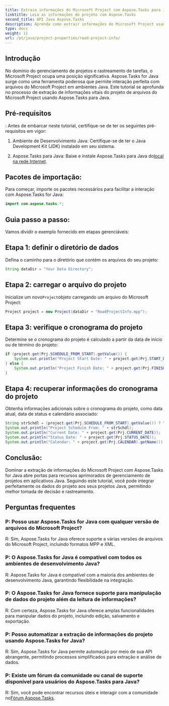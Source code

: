```yaml
---
title: Extraia informações do Microsoft Project com Aspose.Tasks para Java
linktitle: Leia as informações do projeto com Aspose.Tasks
second_title: API Java Aspose.Tasks
description: Aprenda como extrair informações do Microsoft Project usando Aspose.Tasks for Java. Aprimore o gerenciamento de projetos em aplicativos Java sem esforço.
type: docs
weight: 11
url: /pt/java/project-properties/read-project-info/
---
```

## Introdução
No domínio do gerenciamento de projetos e rastreamento de tarefas, o Microsoft Project ocupa uma posição significativa. Aspose.Tasks for Java surge como uma ferramenta poderosa que permite interação perfeita com arquivos do Microsoft Project em ambientes Java. Este tutorial se aprofunda no processo de extração de informações vitais do projeto de arquivos do Microsoft Project usando Aspose.Tasks para Java.
## Pré-requisitos
:
Antes de embarcar neste tutorial, certifique-se de ter os seguintes pré-requisitos em vigor:
1. Ambiente de Desenvolvimento Java: Certifique-se de ter o Java Development Kit (JDK) instalado em seu sistema.
   
2.  Aspose.Tasks para Java: Baixe e instale Aspose.Tasks para Java do[local na rede Internet](https://releases.aspose.com/tasks/java/).

## Pacotes de importação:
Para começar, importe os pacotes necessários para facilitar a interação com Aspose.Tasks for Java:
```java
import com.aspose.tasks.*;
```
## Guia passo a passo:
Vamos dividir o exemplo fornecido em etapas gerenciáveis:
## Etapa 1: definir o diretório de dados
Defina o caminho para o diretório que contém os arquivos do seu projeto:
```java
String dataDir = "Your Data Directory";
```
## Etapa 2: carregar o arquivo do projeto
 Inicialize um novo`Project`objeto carregando um arquivo do Microsoft Project:
```java
Project project = new Project(dataDir + "ReadProjectInfo.mpp");
```
## Etapa 3: verifique o cronograma do projeto
Determine se o cronograma do projeto é calculado a partir da data de início ou de término do projeto:
```java
if (project.get(Prj.SCHEDULE_FROM_START).getValue()) {
    System.out.println("Project Start Date: " + project.get(Prj.START_DATE));
} else {
    System.out.println("Project Finish Date: " + project.get(Prj.FINISH_DATE));
}
```
## Etapa 4: recuperar informações do cronograma do projeto
Obtenha informações adicionais sobre o cronograma do projeto, como data atual, data de status e calendário associado:
```java
String strSchdl = (project.get(Prj.SCHEDULE_FROM_START).getValue()) ? "Project Start Date" : "Project Finish Date";
System.out.println("Project Schedule From: " + strSchdl);
System.out.println("Current Date: " + project.get(Prj.CURRENT_DATE));
System.out.println("Status Date: " + project.get(Prj.STATUS_DATE));
System.out.println("Calendar: " + project.get(Prj.CALENDAR).getName());
```

## Conclusão:
Dominar a extração de informações do Microsoft Project com Aspose.Tasks for Java abre portas para recursos aprimorados de gerenciamento de projetos em aplicativos Java. Seguindo este tutorial, você pode integrar perfeitamente os dados do projeto aos seus projetos Java, permitindo melhor tomada de decisão e rastreamento.
## Perguntas frequentes
### P: Posso usar Aspose.Tasks for Java com qualquer versão de arquivos do Microsoft Project?
R: Sim, Aspose.Tasks for Java oferece suporte a várias versões de arquivos do Microsoft Project, incluindo formatos MPP e XML.
### P: O Aspose.Tasks for Java é compatível com todos os ambientes de desenvolvimento Java?
R: Aspose.Tasks for Java é compatível com a maioria dos ambientes de desenvolvimento Java, garantindo flexibilidade na integração.
### P: O Aspose.Tasks for Java fornece suporte para manipulação de dados do projeto além da leitura de informações?
R: Com certeza, Aspose.Tasks for Java oferece amplas funcionalidades para manipular dados do projeto, incluindo edição, salvamento e exportação.
### P: Posso automatizar a extração de informações do projeto usando Aspose.Tasks for Java?
R: Sim, Aspose.Tasks for Java permite automação por meio de sua API abrangente, permitindo processos simplificados para extração e análise de dados.
### P: Existe um fórum da comunidade ou canal de suporte disponível para usuários do Aspose.Tasks para Java?
 R: Sim, você pode encontrar recursos úteis e interagir com a comunidade no[Fórum Aspose.Tasks](https://forum.aspose.com/c/tasks/15).